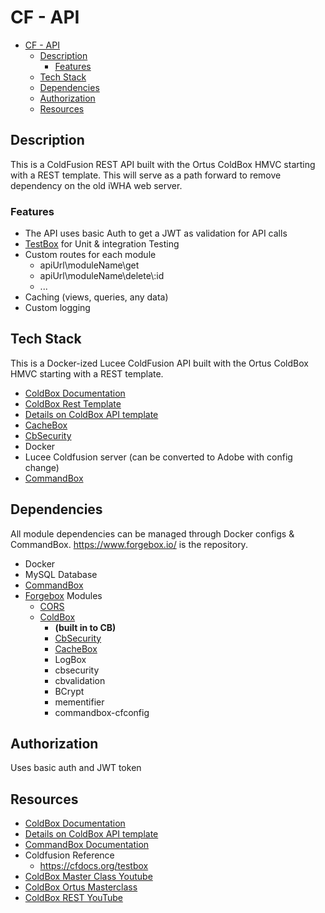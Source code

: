 # CF - API

* [CF - API](#cf---api)
	* [Description](#description)
		* [Features](#features)
	* [Tech Stack](#tech-stack)
	* [Dependencies](#dependencies)
	* [Authorization](#authorization)
	* [Resources](#resources)


## Description

This is a ColdFusion REST API built with the Ortus ColdBox HMVC starting with a REST template. This will serve as a path forward to remove dependency on the old iWHA web server.

### Features

- The API uses basic Auth to get a JWT as validation for API calls
- [TestBox](https://testbox.ortusbooks.com/) for Unit & integration
    Testing
- Custom routes for each module
  - apiUrl\\moduleName\\get
  - apiUrl\\moduleName\\delete\\:id
  - \...
- Caching (views, queries, any data)
- Custom logging

## Tech Stack

This is a Docker-ized Lucee ColdFusion API built with the Ortus ColdBox HMVC starting with a REST template.

- [ColdBox Documentation](https://coldbox.ortusbooks.com/)
- [ColdBox Rest Template](https://github.com/coldbox-templates/rest)
- [Details on ColdBox API template](https://aresdev.com/coldbox-api-template-options/)
- [CacheBox](https://cachebox.ortusbooks.com/)
- [CbSecurity](https://coldbox-security.ortusbooks.com/)
- Docker
- Lucee Coldfusion server (can be converted to Adobe with config
    change)
- [CommandBox](https://www.ortussolutions.com/products/commandbox)

## Dependencies

All module dependencies can be managed through Docker configs & CommandBox. <https://www.forgebox.io/> is the repository.

- Docker
- MySQL Database
- [CommandBox](https://www.ortussolutions.com/products/commandbox)
- [Forgebox](https://www.forgebox.io/) Modules
  - [CORS](https://www.forgebox.io/view/cors)
  - [ColdBox](https://www.forgebox.io/view/coldbox)
    - **(built in to CB)**
    - [CbSecurity](https://www.forgebox.io/view/cbsecurity)
    - [CacheBox](https://www.forgebox.io/view/cachebox)
    - LogBox
    - cbsecurity
    - cbvalidation
    - BCrypt
    - mementifier
    - commandbox-cfconfig

## Authorization

Uses basic auth and JWT token

## Resources

- [ColdBox Documentation](https://coldbox.ortusbooks.com/)
- [Details on ColdBox API template](https://www.ortussolutions.com/blog/rest2016-coldbox-rest-template)
- [CommandBox Documentation](https://commandbox.ortusbooks.com/)
- Coldfusion Reference
  - <https://cfdocs.org/testbox>
- [ColdBox Master Class Youtube](https://www.youtube.com/watch?v=tiMj5XI6NiQ&list=PLNE-ZbNnndB8l7KajYD5xARxF8bZvTHDV)
- [ColdBox Ortus Masterclass](https://www.cfcasts.com/series/cb-master-class)
- [ColdBox REST YouTube](https://www.youtube.com/watch?v=UdgRt8HIKD0)
